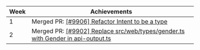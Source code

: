 Week | Achievements
---- | ------------
1 | Merged PR: [[#9906] Refactor Intent to be a type](https://github.com/TEAMMATES/teammates/pull/9908) 
2 | Merged PR: [[#9902] Replace src/web/types/gender.ts with Gender in api-output.ts](https://github.com/TEAMMATES/teammates/pull/9909)

